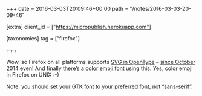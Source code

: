 +++
date = 2016-03-03T20:09:46+00:00
path = "/notes/2016-03-03-20-09-46"

[extra]
client_id = ["https://micropublish.herokuapp.com"]

[taxonomies]
tag = ["firefox"]

+++

<p>Wow, so Firefox on all platforms supports <a href="https://www.adobe.com/devnet-apps/type/svgopentype.html">SVG in OpenType</a> – <a href="https://hacks.mozilla.org/2014/10/svg-colors-in-opentype-fonts/">since October 2014</a> even! And finally <a href="https://github.com/eosrei/emojione-color-font">there’s a color emoji font</a> using this. Yes, color emoji in Firefox on UNIX :-)</p>
<p>Note: <a href="https://github.com/eosrei/emojione-color-font/issues/1">you should set your GTK font to your preferred font, not “sans-serif”</a>.</p><a href="https://brid.gy/publish/twitter"></a>